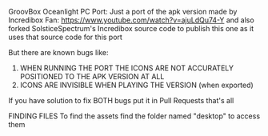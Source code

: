 GroovBox Oceanlight PC Port:
Just a port of the apk version made by Incredibox Fan: https://www.youtube.com/watch?v=ajuLdQu74-Y
and also forked SolsticeSpectrum's Incredibox source code to publish this one as it uses that source code for this port

But there are known bugs like:
1. WHEN RUNNING THE PORT THE ICONS ARE NOT ACCURATELY POSITIONED TO THE APK VERSION AT ALL
2. ICONS ARE INVISIBLE WHEN PLAYING THE VERSION (when exported)

If you have solution to fix BOTH bugs put it in Pull Requests that's all

FINDING FILES
To find the assets find the folder named "desktop" to access them
